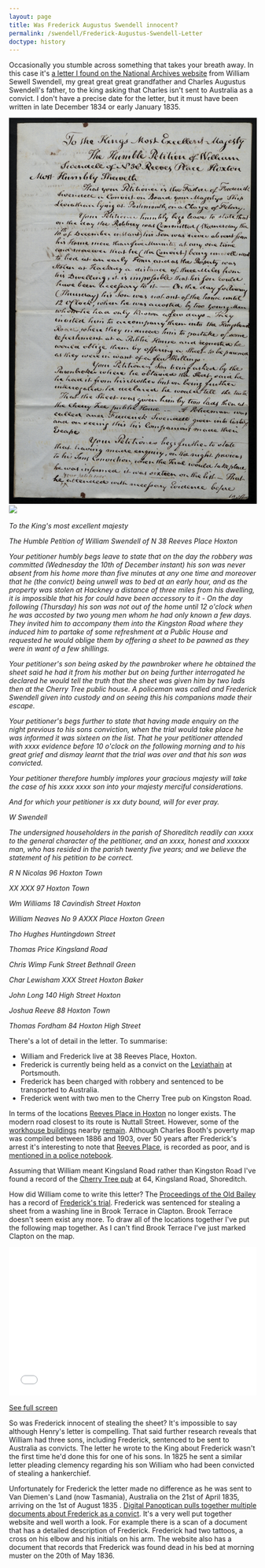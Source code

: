 ```yaml
---
layout: page
title: Was Frederick Augustus Swendell innocent?
permalink: /swendell/Frederick-Augustus-Swendell-Letter
doctype: history
---
```


Occasionally you stumble across something that takes your breath away. In this case it's [a letter I found on the National Archives website](https://discovery.nationalarchives.gov.uk/details/r/C16685272) from William Sewell Swendell, my great great great grandfather and Charles Augustus Swendell's father, to the king asking that Charles isn't sent to Australia as a convict. I don't have a precise date for the letter, but it must have been written in late December 1834 or early January 1835.

![](/images/TNA_CCC_HO17_115_00317.jpg)
![](/images/TNA_CCC_HO17_115_00318.jpg)

*To the King's most excellent majesty*

*The Humble Petition of William Swendell of N 38 Reeves Place Hoxton*

*Your petitioner humbly begs leave to state that on the day the robbery was committed (Wednesday the 10th of December instant) his son was never absent from his home more than five minutes at any one time and moreover that he (the convict) being unwell was to bed at an early hour, and as the property was stolen at Hackney a distance of three miles from his dwelling, it is impossible that his for could have been accessory to it - On the day following (Thursday) his son was not out of the home until 12 o'clock when he was accosted by two young men whom he had only known a few days. They invited him to accompany them into the Kingston Road where they induced him to partake of some refreshment at a Public House and requested he would oblige them by offering a sheet to be pawned as they were in want of a few shillings.*

*Your petitioner's son being asked by the pawnbroker where he obtained the sheet said he had it from his mother but on being further interrogated he declared he would tell the truth that the sheet was given him by two lads then at the Cherry Tree public house. A policeman was called and Frederick Swendell given into custody and on seeing this his companions made their escape.*

*Your petitioner's begs further to state that having made enquiry on the night previous to his sons conviction, when the trial would take place he was informed it was sixteen on the list. That he your petitioner attended with xxxx evidence before 10 o'clock on the following morning and to his great grief and dismay learnt that the trial was over and that his son was convicted.*

*Your petitioner therefore humbly implores your gracious majesty will take the case of his xxxx  xxxx son into your majesty merciful considerations.*

*And for which your petitioner is xx duty bound, will for ever pray.*

*W Swendell*

*The undersigned householders in the parish of Shoreditch readily can xxxx to the general character of the petitioner, and an xxxx, honest and xxxxxx man, who has resided in the parish twenty five years; and we believe the statement of his petition to be correct.*

*R N Nicolas 96 Hoxton Town*

*XX XXX 97 Hoxton Town*

*Wm Williams 18 Cavindish Street Hoxton*

*William Neaves No 9 AXXX Place Hoxton Green*

*Tho Hughes Huntingdown Street*

*Thomas Price Kingsland Road*

*Chris Wimp Funk Street Bethnall Green*

*Char Lewisham XXX Street Hoxton Baker*

*John Long 140 High Street Hoxton*

*Joshua Reeve 88 Hoxton Town*

*Thomas Fordham 84 Hoxton High Street*

There's a lot of detail in the letter. To summarise:

- William and Frederick live at 38 Reeves Place, Hoxton.
- Frederick is currently being held as a convict on the [Leviathain](https://en.wikipedia.org/wiki/List_of_British_prison_hulks) at Portsmouth.
- Frederick has been charged with robbery and sentenced to be transported to Australia.
- Frederick went with two men to the Cherry Tree pub on Kingston Road.

In terms of the locations [Reeves Place in Hoxton](https://maps.nls.uk/view/103313000#zoom=6&lat=8813&lon=6303&layers=BT) no longer exists. The modern road closest to its route is Nuttall Street. However, some of the [workhouse buildings](https://www.workhouses.org.uk/Shoreditch/) nearby [remain](https://en.wikipedia.org/wiki/St_Leonard%27s_Hospital,_Hackney). Although Charles Booth's poverty map was compiled between 1886 and 1903, over 50 years after Frederick's arrest it's interesting to note that [Reeves Place](https://booth.lse.ac.uk/map/16/-0.0790/51.5344/100/0?marker=533333,183469), is recorded as poor, and is [mentioned in a police notebook](https://booth.lse.ac.uk/notebooks/b352#?cv=57&c=0&m=0&s=0&z=2260.156%2C884.6968%2C4082.205%2C2428.0148).

Assuming that William meant Kingsland Road rather than Kingston Road I've found a record of the [Cherry Tree pub](https://pubwiki.co.uk/LondonPubs/Shoreditch/CherryTree.shtml) at 64, Kingsland Road, Shoreditch. 

How did William come to write this letter? The [Proceedings of the Old Bailey](https://www.oldbaileyonline.org/static/Proceedings.jsp) has a record of [Frederick's trial](https://www.oldbaileyonline.org/browse.jsp?div=t18341205-284). Frederick was sentenced for stealing a sheet from a washing line in Brook Terrace in Clapton. Brook Terrace doesn't seem exist any more. To draw all of the locations together I've put the following map together. As I can't find Brook Terrace I've just marked Clapton on the map.

<iframe width="100%" height="300px" frameborder="0" allowfullscreen src="//umap.openstreetmap.fr/en/map/frederick-augustus-swendell_823875?scaleControl=false&miniMap=false&scrollWheelZoom=false&zoomControl=true&allowEdit=false&moreControl=false&searchControl=null&tilelayersControl=null&embedControl=null&datalayersControl=null&onLoadPanel=undefined&captionBar=false#12/51.5470/-0.0642"></iframe><p><a href="//umap.openstreetmap.fr/en/map/frederick-augustus-swendell_823875">See full screen</a></p>

So was Frederick innocent of stealing the sheet? It's impossible to say although Henry's letter is compelling. That said further research reveals that William had three sons, including Frederick, sentenced to be sent to Australia as convicts. The letter he wrote to the King about Frederick wasn't the first time he'd done this for one of his sons. In 1825 he sent a similar letter pleading clemency regarding his son William who had been convicted of stealing a hankerchief.

Unfortunately for Frederick the letter made no difference as he was sent to Van Diemen's Land (now Tasmania), Australia on the 21st of April 1835, arriving on the 1st of August 1835 . [Digital Panoptican pulls together multiple documents about Frederick as a convict](https://www.digitalpanopticon.org/life?id=obpdef1-284-18341205). It's a very well put together website and well worth a look. For example there is a scan of a document that has a detailed description of Frederick. Frederick had two tattoos, a cross on his elbow and his initials on his arm. The website also has a document that records that Frederick was found dead in his bed at morning muster on the 20th of May 1836.
